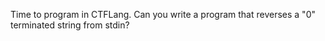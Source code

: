 Time to program in CTFLang. Can you write a program that reverses a "0" terminated string from stdin?
